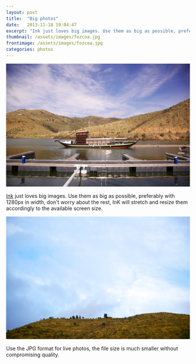 ```yaml
---
layout: post
title:  "Big photos"
date:   2013-11-18 19:04:47
excerpt: "Ink just loves big images. Use them as big as possible, preferably with 1280px in width, don't worry about the rest, InK will stretch and resize them accordingly to the available screen size."
thumbnail: /assets/images/fozcoa.jpg
frontimage: /assets/images/fozcoa.jpg
categories: photos
---
```


![Foz Coa Boat](/assets/images/fozcoa.jpg "Foz Coa Boat")

[Ink][1] just loves big images. Use them as big as possible, preferably with 1280px in width, don't worry about the rest, InK will stretch and resize them accordingly to the available screen size.

![Douro Sky](/assets/images/douro.jpg "Douro Sky")

Use the JPG format for live photos, the file size is much smaller without compromising quality.

[1]:	http://ink.sapo.pt/
